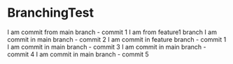 # BranchingTest
I am commit from main branch - commit 1
I am from feature1 branch
I am commit in main branch - commit 2
I am commit in feature branch - commit 1
I am commit in main branch - commit 3
I am commit in main branch - commit 4
I am commit in main branch - commit 5

